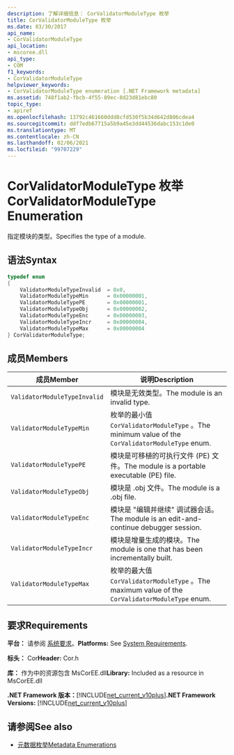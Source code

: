 ```yaml
---
description: 了解详细信息： CorValidatorModuleType 枚举
title: CorValidatorModuleType 枚举
ms.date: 03/30/2017
api_name:
- CorValidatorModuleType
api_location:
- mscoree.dll
api_type:
- COM
f1_keywords:
- CorValidatorModuleType
helpviewer_keywords:
- CorValidatorModuleType enumeration [.NET Framework metadata]
ms.assetid: 748f1ab2-fbcb-4f55-89ec-8d23d81ebc80
topic_type:
- apiref
ms.openlocfilehash: 13792c461660ddd8cfd530f5b34d642d806cdea4
ms.sourcegitcommit: ddf7edb67715a5b9a45e3dd44536dabc153c1de0
ms.translationtype: MT
ms.contentlocale: zh-CN
ms.lasthandoff: 02/06/2021
ms.locfileid: "99707229"
---
```

# <a name="corvalidatormoduletype-enumeration"></a><span data-ttu-id="bdadc-103">CorValidatorModuleType 枚举</span><span class="sxs-lookup"><span data-stu-id="bdadc-103">CorValidatorModuleType Enumeration</span></span>

<span data-ttu-id="bdadc-104">指定模块的类型。</span><span class="sxs-lookup"><span data-stu-id="bdadc-104">Specifies the type of a module.</span></span>  
  
## <a name="syntax"></a><span data-ttu-id="bdadc-105">语法</span><span class="sxs-lookup"><span data-stu-id="bdadc-105">Syntax</span></span>  
  
```cpp  
typedef enum  
{  
    ValidatorModuleTypeInvalid  = 0x0,  
    ValidatorModuleTypeMin      = 0x00000001,  
    ValidatorModuleTypePE       = 0x00000001,  
    ValidatorModuleTypeObj      = 0x00000002,  
    ValidatorModuleTypeEnc      = 0x00000003,  
    ValidatorModuleTypeIncr     = 0x00000004,  
    ValidatorModuleTypeMax      = 0x00000004  
} CorValidatorModuleType;  
```  
  
## <a name="members"></a><span data-ttu-id="bdadc-106">成员</span><span class="sxs-lookup"><span data-stu-id="bdadc-106">Members</span></span>  
  
|<span data-ttu-id="bdadc-107">成员</span><span class="sxs-lookup"><span data-stu-id="bdadc-107">Member</span></span>|<span data-ttu-id="bdadc-108">说明</span><span class="sxs-lookup"><span data-stu-id="bdadc-108">Description</span></span>|  
|------------|-----------------|  
|`ValidatorModuleTypeInvalid`|<span data-ttu-id="bdadc-109">模块是无效类型。</span><span class="sxs-lookup"><span data-stu-id="bdadc-109">The module is an invalid type.</span></span>|  
|`ValidatorModuleTypeMin`|<span data-ttu-id="bdadc-110">枚举的最小值 `CorValidatorModuleType` 。</span><span class="sxs-lookup"><span data-stu-id="bdadc-110">The minimum value of the `CorValidatorModuleType` enum.</span></span>|  
|`ValidatorModuleTypePE`|<span data-ttu-id="bdadc-111">模块是可移植的可执行文件 (PE) 文件。</span><span class="sxs-lookup"><span data-stu-id="bdadc-111">The module is a portable executable (PE) file.</span></span>|  
|`ValidatorModuleTypeObj`|<span data-ttu-id="bdadc-112">模块是 .obj 文件。</span><span class="sxs-lookup"><span data-stu-id="bdadc-112">The module is a .obj file.</span></span>|  
|`ValidatorModuleTypeEnc`|<span data-ttu-id="bdadc-113">模块是 "编辑并继续" 调试器会话。</span><span class="sxs-lookup"><span data-stu-id="bdadc-113">The module is an edit-and-continue debugger session.</span></span>|  
|`ValidatorModuleTypeIncr`|<span data-ttu-id="bdadc-114">模块是增量生成的模块。</span><span class="sxs-lookup"><span data-stu-id="bdadc-114">The module is one that has been incrementally built.</span></span>|  
|`ValidatorModuleTypeMax`|<span data-ttu-id="bdadc-115">枚举的最大值 `CorValidatorModuleType` 。</span><span class="sxs-lookup"><span data-stu-id="bdadc-115">The maximum value of the `CorValidatorModuleType` enum.</span></span>|  
  
## <a name="requirements"></a><span data-ttu-id="bdadc-116">要求</span><span class="sxs-lookup"><span data-stu-id="bdadc-116">Requirements</span></span>  

 <span data-ttu-id="bdadc-117">**平台：** 请参阅 [系统要求](../../get-started/system-requirements.md)。</span><span class="sxs-lookup"><span data-stu-id="bdadc-117">**Platforms:** See [System Requirements](../../get-started/system-requirements.md).</span></span>  
  
 <span data-ttu-id="bdadc-118">**标头：** Cor</span><span class="sxs-lookup"><span data-stu-id="bdadc-118">**Header:** Cor.h</span></span>  
  
 <span data-ttu-id="bdadc-119">**库：** 作为中的资源包含 MsCorEE.dll</span><span class="sxs-lookup"><span data-stu-id="bdadc-119">**Library:** Included as a resource in MsCorEE.dll</span></span>  
  
 <span data-ttu-id="bdadc-120">**.NET Framework 版本：**[!INCLUDE[net_current_v10plus](../../../../includes/net-current-v10plus-md.md)]</span><span class="sxs-lookup"><span data-stu-id="bdadc-120">**.NET Framework Versions:** [!INCLUDE[net_current_v10plus](../../../../includes/net-current-v10plus-md.md)]</span></span>  
  
## <a name="see-also"></a><span data-ttu-id="bdadc-121">请参阅</span><span class="sxs-lookup"><span data-stu-id="bdadc-121">See also</span></span>

- [<span data-ttu-id="bdadc-122">元数据枚举</span><span class="sxs-lookup"><span data-stu-id="bdadc-122">Metadata Enumerations</span></span>](metadata-enumerations.md)
